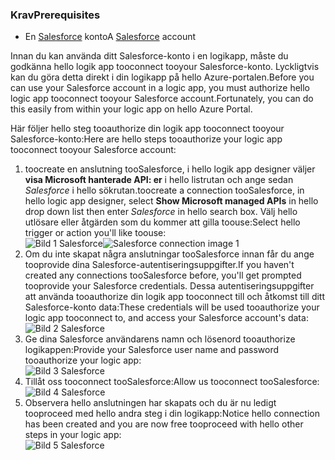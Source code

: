 ### <a name="prerequisites"></a><span data-ttu-id="27395-101">Krav</span><span class="sxs-lookup"><span data-stu-id="27395-101">Prerequisites</span></span>
* <span data-ttu-id="27395-102">En [Salesforce](https://salesforce.com) konto</span><span class="sxs-lookup"><span data-stu-id="27395-102">A [Salesforce](https://salesforce.com) account</span></span>  

<span data-ttu-id="27395-103">Innan du kan använda ditt Salesforce-konto i en logikapp, måste du godkänna hello logik app tooconnect tooyour Salesforce-konto. Lyckligtvis kan du göra detta direkt i din logikapp på hello Azure-portalen.</span><span class="sxs-lookup"><span data-stu-id="27395-103">Before you can use your Salesforce account in a logic app, you must authorize hello logic app tooconnect tooyour Salesforce account.Fortunately, you can do this easily from within your logic app on hello Azure Portal.</span></span>  

<span data-ttu-id="27395-104">Här följer hello steg tooauthorize din logik app tooconnect tooyour Salesforce-konto:</span><span class="sxs-lookup"><span data-stu-id="27395-104">Here are hello steps tooauthorize your logic app tooconnect tooyour Salesforce account:</span></span>  

1. <span data-ttu-id="27395-105">toocreate en anslutning tooSalesforce, i hello logik app designer väljer **visa Microsoft hanterade API: er** i hello listrutan och ange sedan *Salesforce* i hello sökrutan.</span><span class="sxs-lookup"><span data-stu-id="27395-105">toocreate a connection tooSalesforce, in hello logic app designer, select **Show Microsoft managed APIs** in hello drop down list then enter *Salesforce* in hello search box.</span></span> <span data-ttu-id="27395-106">Välj hello utlösare eller åtgärden som du kommer att gilla toouse:</span><span class="sxs-lookup"><span data-stu-id="27395-106">Select hello trigger or action you'll like toouse:</span></span>  
   <span data-ttu-id="27395-107">![Bild 1 Salesforce](./media/connectors-create-api-salesforce/salesforce-1.png)</span><span class="sxs-lookup"><span data-stu-id="27395-107">![Salesforce connection image 1](./media/connectors-create-api-salesforce/salesforce-1.png)</span></span>  
2. <span data-ttu-id="27395-108">Om du inte skapat några anslutningar tooSalesforce innan får du ange tooprovide dina Salesforce-autentiseringsuppgifter.</span><span class="sxs-lookup"><span data-stu-id="27395-108">If you haven't created any connections tooSalesforce before, you'll get prompted tooprovide your Salesforce credentials.</span></span> <span data-ttu-id="27395-109">Dessa autentiseringsuppgifter att använda tooauthorize din logik app tooconnect till och åtkomst till ditt Salesforce-konto data:</span><span class="sxs-lookup"><span data-stu-id="27395-109">These credentials will be used tooauthorize your logic app tooconnect to, and access your Salesforce account's data:</span></span>  
   ![Bild 2 Salesforce](./media/connectors-create-api-salesforce/salesforce-2.png)  
3. <span data-ttu-id="27395-111">Ge dina Salesforce användarens namn och lösenord tooauthorize logikappen:</span><span class="sxs-lookup"><span data-stu-id="27395-111">Provide your Salesforce user name and password tooauthorize your logic app:</span></span>  
   ![Bild 3 Salesforce](./media/connectors-create-api-salesforce/salesforce-3.png)  
4. <span data-ttu-id="27395-113">Tillåt oss tooconnect tooSalesforce:</span><span class="sxs-lookup"><span data-stu-id="27395-113">Allow us tooconnect tooSalesforce:</span></span>  
   ![Bild 4 Salesforce](./media/connectors-create-api-salesforce/salesforce-4.png)  
5. <span data-ttu-id="27395-115">Observera hello anslutningen har skapats och du är nu ledigt tooproceed med hello andra steg i din logikapp:</span><span class="sxs-lookup"><span data-stu-id="27395-115">Notice hello connection has been created and you are now free tooproceed with hello other steps in your logic app:</span></span>  
   ![Bild 5 Salesforce](./media/connectors-create-api-salesforce/salesforce-5.png)  

